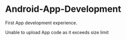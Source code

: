 # Android-App-Development
First App development experience.

Unable to upload App code as it exceeds size limit
